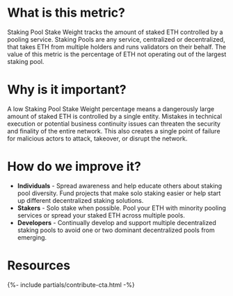 ---
---


# What is this metric?

Staking Pool Stake Weight tracks the amount of staked ETH controlled by a pooling service. Staking Pools are any service, centralized or decentralized, that takes ETH from multiple holders and runs validators on their behalf. The value of this metric is the percentage of ETH not operating out of the largest staking pool.


# Why is it important?

A low Staking Pool Stake Weight percentage means a dangerously large amount of staked ETH is controlled by a single entity. Mistakes in technical execution or potential business continuity issues can threaten the security and finality of the entire network. This also creates a single point of failure for malicious actors to attack, takeover, or disrupt the network. 


# How do we improve it?

- **Individuals** - Spread awareness and help educate others about staking pool diversity. Fund projects that make solo staking easier or help start up different decentralized staking solutions.
- **Stakers** - Solo stake when possible. Pool your ETH with minority pooling services or spread your staked ETH across multiple pools.
- **Developers** - Continually develop and support multiple decentralized staking pools to avoid one or two dominant decentralized pools from emerging. 


# Resources

{%- include partials/contribute-cta.html -%}
